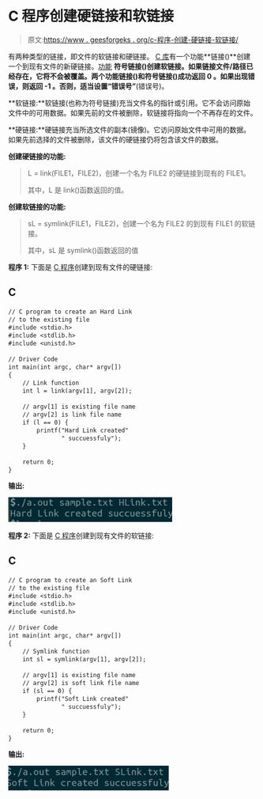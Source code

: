 # C 程序创建硬链接和软链接

> 原文:[https://www . geesforgeks . org/c-程序-创建-硬链接-软链接/](https://www.geeksforgeeks.org/c-program-to-create-hard-link-and-soft-link/)

有两种类型的链接，即文件的软链接和硬链接。 [C 库](https://www.geeksforgeeks.org/tag/c-library/)有一个功能**链接()**创建一个到现有文件的新硬链接。[功能](https://www.geeksforgeeks.org/functions-in-c/) **符号链接()**创建软链接。如果链接文件/路径已经存在，它将不会被覆盖。两个功能**链接()**和**符号链接()**成功返回 **0** 。如果出现错误，则返回 **-1** 。否则，适当设置**“错误号”**(错误号)。

**软链接:**软链接(也称为符号链接)充当文件名的指针或引用。它不会访问原始文件中的可用数据。如果先前的文件被删除，软链接将指向一个不再存在的文件。

**硬链接:**硬链接充当所选文件的副本(镜像)。它访问原始文件中可用的数据。
如果先前选择的文件被删除，该文件的硬链接仍将包含该文件的数据。

**创建硬链接的功能:**

> L = link(FILE1，FILE2)，创建一个名为 FILE2 的硬链接到现有的 FILE1。
> 
> 其中，L 是 link()函数返回的值。

**创建软链接的功能:**

> sL = symlink(FILE1，FILE2)，创建一个名为 FILE2 的到现有 FILE1 的软链接。
> 
> 其中，sL 是 symlink()函数返回的值

**程序 1:** 下面是 [C 程序](https://www.geeksforgeeks.org/c/)创建到现有文件的硬链接:

## C

```
// C program to create an Hard Link
// to the existing file
#include <stdio.h>
#include <stdlib.h>
#include <unistd.h>

// Driver Code
int main(int argc, char* argv[])
{
    // Link function
    int l = link(argv[1], argv[2]);

    // argv[1] is existing file name
    // argv[2] is link file name
    if (l == 0) {
        printf("Hard Link created"
               " succuessfuly");
    }

    return 0;
}
```

**输出:**

![](img/09d156d77c7a64a57154eca7a0fc9d2d.png)

**程序 2:** 下面是 [C 程序](https://www.geeksforgeeks.org/c/)创建到现有文件的软链接:

## C

```
// C program to create an Soft Link
// to the existing file
#include <stdio.h>
#include <stdlib.h>
#include <unistd.h>

// Driver Code
int main(int argc, char* argv[])
{
    // Symlink function
    int sl = symlink(argv[1], argv[2]);

    // argv[1] is existing file name
    // argv[2] is soft link file name
    if (sl == 0) {
        printf("Soft Link created"
               " succuessfuly");
    }

    return 0;
}
```

**输出:**

![](img/e0872527df1d8628faa6bcf68f9c9b32.png)